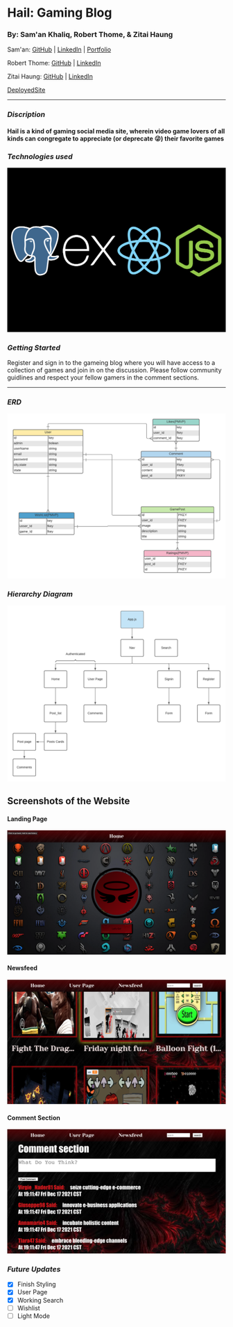 # Hail: Gaming Blog

### By: Sam'an Khaliq, Robert Thome, & Zitai Haung
Sam'an: [GitHub](https://github.com/SamanGriffiths47) | [LinkedIn](https://www.linkedin.com/in/saman-khaliq/) | [Portfolio](https://www.samankhaliq.com/)

Robert Thome: [GitHub](https://github.com/robertthome) | [LinkedIn](https://www.linkedin.com/in/robertthome/)

Zitai Haung: [GitHub](https://github.com/Zitai01) | [LinkedIn](https://www.linkedin.com/in/zitai-huang/)

[DeployedSite](https://hail-gaming.herokuapp.com/)

***

### ***Discription***

#### Hail is a kind of gaming social media site, wherein video game lovers of all kinds can congregate to appreciate (or deprecate :stuck_out_tongue_winking_eye:) their favorite games 


### ***Technologies used***

![tech](mdImgs/PERN.png)

### ***Getting Started***

Register and sign in to the gameing blog where you will have access to a collection of games and join in on the discussion. Please follow community guidlines and respect your fellow gamers in the comment sections.

***

### ***ERD***

![Hierarchy](mdImgs/Hail.png)

### ***Hierarchy Diagram***

![Hierarchy](mdImgs/Hail_CHD%20(1).png)

## Screenshots of the Website

#### Landing Page
![Landing Page](./mdImgs/LandingPage.png)

#### Newsfeed
![Newsfeed](./mdImgs/Newsfeed.png)

#### Comment Section
![Comment Section](./mdImgs/CommentSection.png)

### ***Future Updates***

- [x] Finish Styling
- [x] User Page
- [x] Working Search
- [ ] Wishlist
- [ ] Light Mode